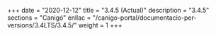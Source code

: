 +++
date        = "2020-12-12"
title       = "3.4.5 (Actual)"
description = "3.4.5"
sections    = "Canigó"
enllac		= "/canigo-portal/documentacio-per-versions/3.4LTS/3.4.5/"
weight		= 1
+++
